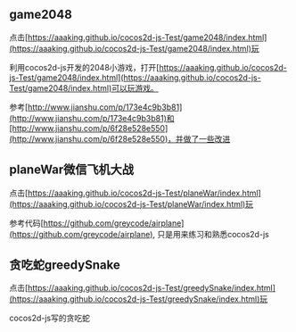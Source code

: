 ## game2048

点击[https://aaaking.github.io/cocos2d-js-Test/game2048/index.html](https://aaaking.github.io/cocos2d-js-Test/game2048/index.html)玩

利用cocos2d-js开发的2048小游戏，打开[https://aaaking.github.io/cocos2d-js-Test/game2048/index.html](https://aaaking.github.io/cocos2d-js-Test/game2048/index.html)可以玩游戏。

参考[http://www.jianshu.com/p/173e4c9b3b81](http://www.jianshu.com/p/173e4c9b3b81)和[http://www.jianshu.com/p/6f28e528e550](http://www.jianshu.com/p/6f28e528e550)，并做了一些改进

## planeWar微信飞机大战

点击[https://aaaking.github.io/cocos2d-js-Test/planeWar/index.html](https://aaaking.github.io/cocos2d-js-Test/planeWar/index.html)玩

参考代码[https://github.com/greycode/airplane](https://github.com/greycode/airplane), 只是用来练习和熟悉cocos2d-js


## 贪吃蛇greedySnake

点击[https://aaaking.github.io/cocos2d-js-Test/greedySnake/index.html](https://aaaking.github.io/cocos2d-js-Test/greedySnake/index.html)玩

cocos2d-js写的贪吃蛇
